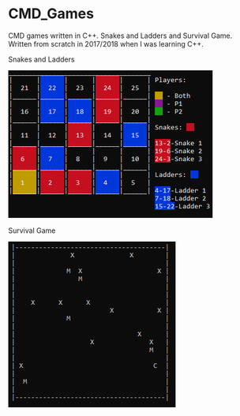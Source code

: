 # CMD_Games
 CMD games written in C++. Snakes and Ladders and Survival Game. Written from scratch in 2017/2018 when I was learning C++.

Snakes and Ladders

![](Images/snakesAndLaddersScr.PNG)

Survival Game

![](Images/survivalGameScr.PNG)

